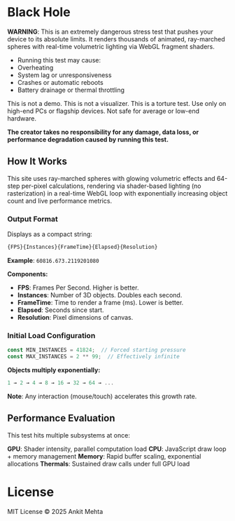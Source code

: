 
# Black Hole

**WARNING**: This is an extremely dangerous stress test that pushes your device to its absolute limits. It renders thousands of animated, ray-marched spheres with real-time volumetric lighting via WebGL fragment shaders.

- Running this test may cause:
- Overheating
- System lag or unresponsiveness
- Crashes or automatic reboots
- Battery drainage or thermal throttling

This is not a demo. This is not a visualizer. This is a torture test.
Use only on high-end PCs or flagship devices. Not safe for average or low-end hardware.

**The creator takes no responsibility for any damage, data loss, or performance degradation caused by running this test.**

## How It Works

This site uses ray-marched spheres with glowing volumetric effects and 64-step per-pixel calculations, rendering via shader-based lighting (no rasterization) in a real-time WebGL loop with exponentially increasing object count and live performance metrics.



### Output Format

Displays as a compact string:

```js
{FPS}{Instances}{FrameTime}{Elapsed}{Resolution}
```

**Example**: `60816.673.2119201080`

**Components:**

- **FPS**: Frames Per Second. Higher is better.
- **Instances**: Number of 3D objects. Doubles each second.
- **FrameTime**: Time to render a frame (ms). Lower is better.
- **Elapsed**: Seconds since start.
- **Resolution**: Pixel dimensions of canvas.

### Initial Load Configuration
```js
const MIN_INSTANCES = 41824;  // Forced starting pressure
const MAX_INSTANCES = 2 ** 99;  // Effectively infinite
```
**Objects multiply exponentially:**

```js
1 → 2 → 4 → 8 → 16 → 32 → 64 → ...
```
**Note**: Any interaction (mouse/touch) accelerates this growth rate.


## Performance Evaluation

This test hits multiple subsystems at once:

**GPU**: Shader intensity, parallel computation load
**CPU**: JavaScript draw loop + memory management
**Memory**: Rapid buffer scaling, exponential allocations
**Thermals**: Sustained draw calls under full GPU load

# License
MIT License © 2025 Ankit Mehta
